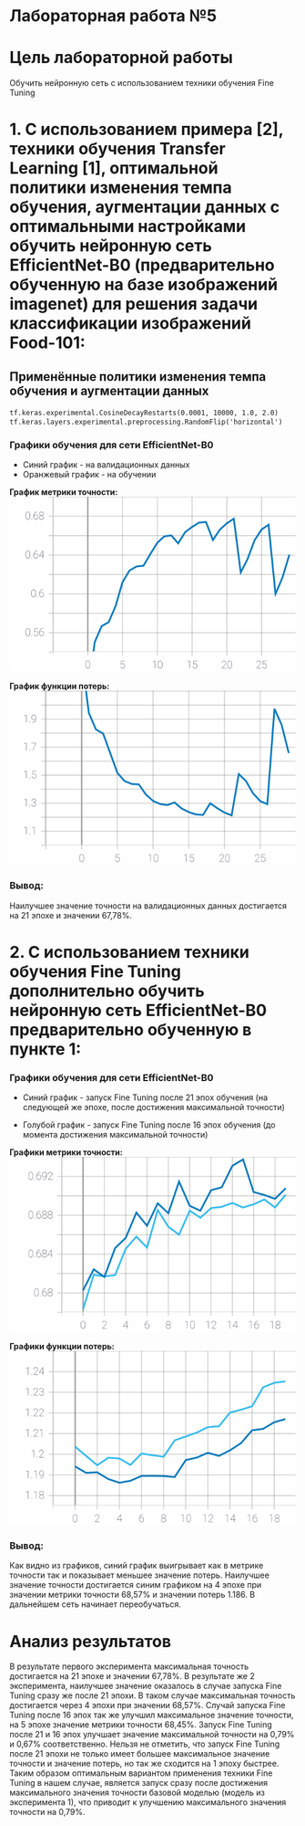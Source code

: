 Лабораторная работа №5
====
# Цель лабораторной работы
Обучить нейронную сеть с использованием техники обучения Fine Tuning

# 1. С использованием примера [2], техники обучения Transfer Learning [1], оптимальной политики изменения темпа обучения, аугментации данных с оптимальными настройками обучить нейронную сеть EfficientNet-B0 (предварительно обученную на базе изображений imagenet) для решения задачи классификации изображений Food-101:

## Применённые политики изменения темпа обучения и аугментации данных
 
 ```
tf.keras.experimental.CosineDecayRestarts(0.0001, 10000, 1.0, 2.0)
tf.keras.layers.experimental.preprocessing.RandomFlip('horizontal')
```

### Графики обучения для сети EfficientNet-B0

* Синий график - на валидационных данных
* Оранжевый график - на обучении

**График метрики точности:** 
<img src="./logs/logs-base/epoch_categorical_accuracy.svg">

**График функции потерь:**
<img src="./logs/logs-base/epoch_loss.svg">

### Вывод:
Наилучшее значение точности на валидационных данных достигается на 21 эпохе и значении 67,78%.


# 2. С использованием техники обучения Fine Tuning дополнительно обучить нейронную сеть EfficientNet-B0 предварительно обученную в пункте 1:

### Графики обучения для сети EfficientNet-B0

* Синий график - запуск Fine Tuning после 21 эпох обучения (на следующей же эпохе, после достижения максимальной точности)

* Голубой график - запуск Fine Tuning после 16 эпох обучения (до момента достижения максимальной точности)

**Графики метрики точности:** 
<img src="./logs/fine-tuning/epoch_categorical_accuracy.svg">

**Графики функции потерь:**
<img src="./logs/fine-tuning/epoch_loss.svg">

### Вывод:

Как видно из графиков, синий график выигрывает как в метрике точности так и показывает меньшее значение потерь. Наилучшее значение точности достигается синим графиком на 4 эпохе при значении метрики точности 68,57% и значении потерь 1.186. В дальнейшем сеть начинает переобучаться.
	
	
# Анализ результатов

В результате первого эксперимента максимальная точность достигается на 21 эпохе и значении 67,78%. В результате же 2 эксперимента, наилучшее значение оказалось в случае запуска Fine Tuning сразу же после 21 эпохи. В таком случае максимальная точность достигается через 4 эпохи при значении 68,57%. Случай запуска Fine Tuning после 16 эпох так же улучшил максимальное значение точности, на 5 эпохе значение метрики точности 68,45%. Запуск Fine Tuning после 21 и 16 эпох улучшает значение максимальной точности на 0,79% и 0,67% соответственно. Нельзя не отметить, что запуск Fine Tuning после 21 эпохи не только имеет большее максимальное значение точности и значение потерь, но так же сходится на 1 эпоху быстрее.
Таким образом оптимальным вариантом применения техники Fine Tuning в нашем случае, является запуск сразу после достижения максимального значения точности базовой моделью (модель из эксперимента 1), что приводит к улучшению максимального значения точности на 0,79%.
